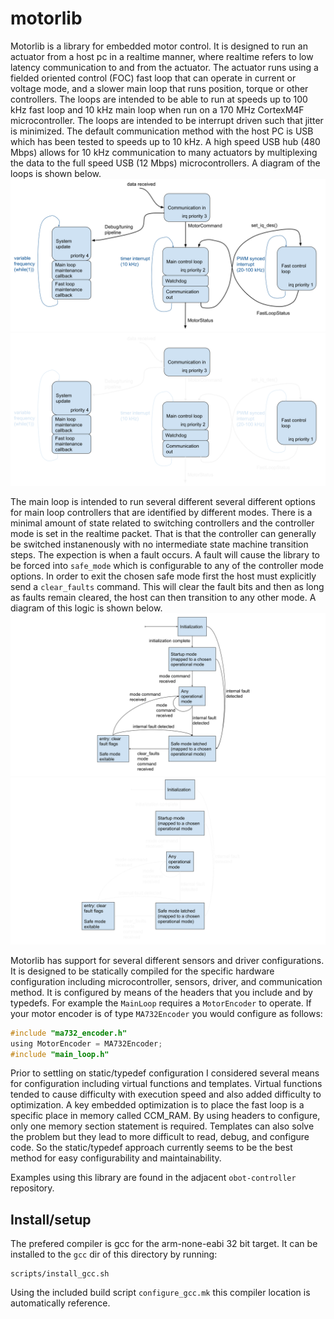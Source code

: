 # motorlib

Motorlib is a library for embedded motor control. It is designed to run an actuator from a host pc in a realtime manner, where realtime refers to low latency communication to and from the actuator. The actuator runs using a fielded oriented control (FOC) fast loop that can operate in current or voltage mode, and a slower main loop that runs position, torque or other controllers. The loops are intended to be able to run at speeds up to 100 kHz fast loop and 10 kHz main loop when run on a 170 MHz CortexM4F microcontroller. The loops are intended to be interrupt driven such that jitter is minimized. The default communication method with the host PC is USB which has been tested to speeds up to 10 kHz. A high speed USB hub (480 Mbps) allows for 10 kHz communication to many actuators by multiplexing the data to the full speed USB (12 Mbps) microcontrollers. A diagram of the loops is shown below.
![loop diagram](doc/motor_loop_diagram.svg#gh-light-mode-only)
![loop diagram](doc/motor_loop_diagram_dark.svg#gh-dark-mode-only)

The main loop is intended to run several different several different options for main loop controllers that are identified by different modes. There is a minimal amount of state related to switching controllers and the controller mode is set in the realtime packet. That is that the controller can generally be switched instanenously with no intermediate state machine transition steps. The expection is when a fault occurs. A fault will cause the library to be forced into `safe_mode` which is configurable to any of the controller mode options. In order to exit the chosen safe mode first the host must explicitly send a `clear_faults` command. This will clear the fault bits and then as long as faults remain cleared, the host can then transition to any other mode. A diagram of this logic is shown below.
![state diagram](doc/obot_controller_state_diagram.svg#gh-light-mode-only)
![state diagram](doc/obot_controller_state_diagram_dark.svg#gh-dark-mode-only)

Motorlib has support for several different sensors and driver configurations. It is designed to be statically compiled for the specific hardware configuration including microcontroller, sensors, driver, and communication method. It is configured by means of the headers that you include and by typedefs. For example the `MainLoop` requires a `MotorEncoder` to operate. If your motor encoder is of type `MA732Encoder` you would configure as follows:
```c
#include "ma732_encoder.h"
using MotorEncoder = MA732Encoder;
#include "main_loop.h"
```
Prior to settling on static/typedef configuration I considered several means for configuration including virtual functions and templates. Virtual functions tended to cause difficulty with execution speed and also added difficulty to optimization. A key embedded optimization is to place the fast loop is a specific place in memory called CCM_RAM. By using headers to configure, only one memory section statement is required. Templates can also solve the problem but they lead to more difficult to read, debug, and configure code. So the static/typedef approach currently seems to be the best method for easy configurability and maintainability.

Examples using this library are found in the adjacent `obot-controller` repository.

## Install/setup

The prefered compiler is gcc for the arm-none-eabi 32 bit target. It can be installed to the `gcc` dir of this directory by running: 
```console
scripts/install_gcc.sh
```
Using the included build script `configure_gcc.mk` this compiler location is automatically reference. 
